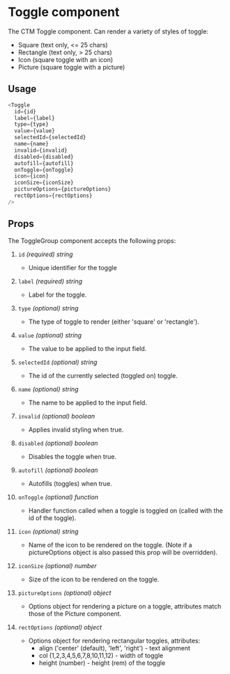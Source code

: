 # Toggle component
The CTM Toggle component. Can render a variety of styles of toggle:

* Square (text only, <= 25 chars)
* Rectangle (text only, > 25 chars)
* Icon (square toggle with an icon)
* Picture (square toggle with a picture) 

## Usage
~~~js
<Toggle
  id={id}
  label={label}
  type={type}
  value={value}
  selectedId={selectedId}
  name={name}
  invalid={invalid}
  disabled={disabled}
  autofill={autofill}
  onToggle={onToggle}
  icon={icon}
  iconSize={iconSize}
  pictureOptions={pictureOptions}
  rectOptions={rectOptions}
/>
~~~

## Props
The ToggleGroup component accepts the following props:

1. `id` *(required) string*
    * Unique identifier for the toggle
    
2. `label` *(required) string*
    * Label for the toggle.
    
3. `type` *(optional) string*
    * The type of toggle to render (either 'square' or 'rectangle').
    
4.  `value` *(optional) string*
    * The value to be applied to the input field.
    
5.  `selectedId` *(optional) string*
    * The id of the currently selected (toggled on) toggle.
    
6.  `name` *(optional) string*
    * The name to be applied to the input field.
    
7.  `invalid` *(optional) boolean*
    * Applies invalid styling when true.
    
8.  `disabled` *(optional) boolean*
    * Disables the toggle when true.

9.  `autofill` *(optional) boolean*
    * Autofills (toggles) when true.
    
10. `onToggle` *(optional) function*
    * Handler function called when a toggle is toggled on (called with the id of the toggle).
    
11. `icon` *(optional) string*
    * Name of the icon to be rendered on the toggle. (Note if a pictureOptions object is also passed this prop will be overridden).
    
12. `iconSize` *(optional) number*
    * Size of the icon to be rendered on the toggle.
    
14. `pictureOptions` *(optional) object*
    * Options object for rendering a picture on a toggle, attributes match those of the Picture component.
    
15. `rectOptions` *(optional) object*
    * Options object for rendering rectangular toggles, attributes:
        * align ('center' (default), 'left', 'right') - text alignment
        * col (1,2,3,4,5,6,7,8,10,11,12) - width of toggle
        * height (number) - height (rem) of the toggle
